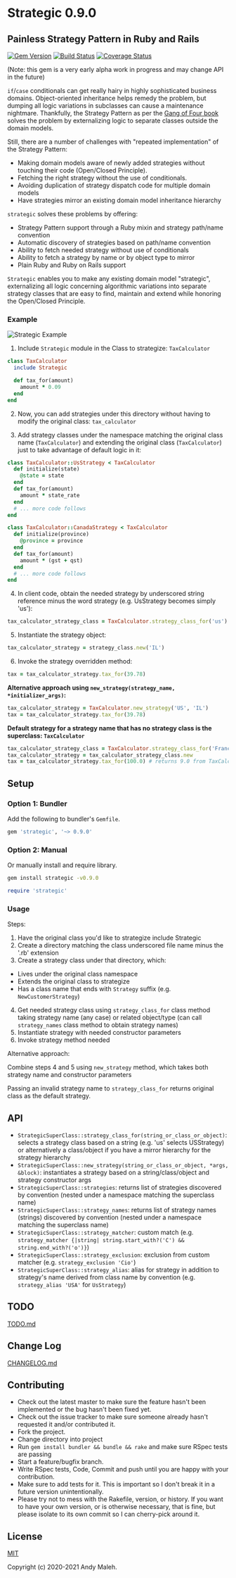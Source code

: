 # Strategic 0.9.0
## Painless Strategy Pattern in Ruby and Rails
[![Gem Version](https://badge.fury.io/rb/strategic.svg)](http://badge.fury.io/rb/strategic)
[![Build Status](https://travis-ci.com/AndyObtiva/strategic.svg?branch=master)](https://travis-ci.com/AndyObtiva/strategic?branch=master)
[![Coverage Status](https://coveralls.io/repos/github/AndyObtiva/strategic/badge.svg?branch=master)](https://coveralls.io/github/AndyObtiva/strategic?branch=master)

(Note: this gem is a very early alpha work in progress and may change API in the future)

`if`/`case` conditionals can get really hairy in highly sophisticated business domains.
Object-oriented inheritance helps remedy the problem, but dumping all
logic variations in subclasses can cause a maintenance nightmare.
Thankfully, the Strategy Pattern as per the [Gang of Four book](https://www.amazon.com/Design-Patterns-Elements-Reusable-Object-Oriented/dp/0201633612) solves the problem by externalizing logic to
separate classes outside the domain models.

Still, there are a number of challenges with "repeated implementation" of the Strategy Pattern:
- Making domain models aware of newly added strategies without touching their
code (Open/Closed Principle).
- Fetching the right strategy without the use of conditionals.
- Avoiding duplication of strategy dispatch code for multiple domain models
- Have strategies mirror an existing domain model inheritance hierarchy

`strategic` solves these problems by offering:
- Strategy Pattern support through a Ruby mixin and strategy path/name convention
- Automatic discovery of strategies based on path/name convention
- Ability to fetch needed strategy without use of conditionals
- Ability to fetch a strategy by name or by object type to mirror
- Plain Ruby and Ruby on Rails support

`Strategic` enables you to make any existing domain model "strategic",
externalizing all logic concerning algorithmic variations into separate strategy
classes that are easy to find, maintain and extend while honoring the Open/Closed Principle.

### Example

<img src="strategic-example.png"
alt="Strategic Example" />

1. Include `Strategic` module in the Class to strategize: `TaxCalculator`

```ruby
class TaxCalculator
  include Strategic

  def tax_for(amount)
    amount * 0.09
  end
end
```

2. Now, you can add strategies under this directory without having to modify the original class: `tax_calculator`

3. Add strategy classes under the namespace matching the original class name (`TaxCalculator`) and extending the original class (`TaxCalculator`) just to take advantage of default logic in it:

```ruby
class TaxCalculator::UsStrategy < TaxCalculator
  def initialize(state)
    @state = state
  end
  def tax_for(amount)
    amount * state_rate
  end
  # ... more code follows
end

class TaxCalculator::CanadaStrategy < TaxCalculator
  def initialize(province)
    @province = province
  end
  def tax_for(amount)
    amount * (gst + qst)
  end
  # ... more code follows
end
```

4. In client code, obtain the needed strategy by underscored string reference minus the word strategy (e.g. UsStrategy becomes simply 'us'):

```ruby
tax_calculator_strategy_class = TaxCalculator.strategy_class_for('us')
```

5. Instantiate the strategy object:

```ruby
tax_calculator_strategy = strategy_class.new('IL')
```

6. Invoke the strategy overridden method:

```ruby
tax = tax_calculator_strategy.tax_for(39.78)
```

**Alternative approach using `new_strategy(strategy_name, *initializer_args)`:**

```ruby
tax_calculator_strategy = TaxCalculator.new_strategy('US', 'IL')
tax = tax_calculator_strategy.tax_for(39.78)
```

**Default strategy for a strategy name that has no strategy class is the superclass: `TaxCalculator`**

```ruby
tax_calculator_strategy_class = TaxCalculator.strategy_class_for('France')
tax_calculator_strategy = tax_calculator_strategy_class.new
tax = tax_calculator_strategy.tax_for(100.0) # returns 9.0 from TaxCalculator
```

## Setup

### Option 1: Bundler

Add the following to bundler's `Gemfile`.

```ruby
gem 'strategic', '~> 0.9.0'
```

### Option 2: Manual

Or manually install and require library.

```bash
gem install strategic -v0.9.0
```

```ruby
require 'strategic'
```

### Usage

Steps:
1. Have the original class you'd like to strategize include Strategic
2. Create a directory matching the class underscored file name minus the '.rb' extension
3. Create a strategy class under that directory, which:
 - Lives under the original class namespace
 - Extends the original class to strategize
 - Has a class name that ends with `Strategy` suffix (e.g. `NewCustomerStrategy`)
4. Get needed strategy class using `strategy_class_for` class method taking strategy name (any case) or related object/type (can call `strategy_names` class method to obtain strategy names)
5. Instantiate strategy with needed constructor parameters
6. Invoke strategy method needed

Alternative approach:

Combine steps 4 and 5 using `new_strategy` method, which takes both strategy name
and constructor parameters

Passing an invalid strategy name to `strategy_class_for` returns original class as the default
strategy.

## API

- `StrategicSuperClass::strategy_class_for(string_or_class_or_object)`: selects a strategy class based on a string (e.g. 'us' selects USStrategy) or alternatively a class/object if you have a mirror hierarchy for the strategy hierarchy
- `StrategicSuperClass::new_strategy(string_or_class_or_object, *args, &block)`: instantiates a strategy based on a string/class/object and strategy constructor args
- `StrategicSuperClass::strategies`: returns list of strategies discovered by convention (nested under a namespace matching the superclass name)
- `StrategicSuperClass::strategy_names`: returns list of strategy names (strings) discovered by convention (nested under a namespace matching the superclass name)
- `StrategicSuperClass::strategy_matcher`: custom match (e.g. `strategy_matcher {|string| string.start_with?('C') && string.end_with?('o')}`)
- `StrategicSuperClass::strategy_exclusion`: exclusion from custom matcher (e.g. `strategy_exclusion 'Cio'`)
- `StrategicSuperClass::strategy_alias`: alias for strategy in addition to strategy's name derived from class name by convention (e.g. `strategy_alias 'USA'` for `UsStrategy`)

## TODO

[TODO.md](TODO.md)

## Change Log

[CHANGELOG.md](CHANGELOG.md)

## Contributing

* Check out the latest master to make sure the feature hasn't been implemented or the bug hasn't been fixed yet.
* Check out the issue tracker to make sure someone already hasn't requested it and/or contributed it.
* Fork the project.
* Change directory into project
* Run `gem install bundler && bundle && rake` and make sure RSpec tests are passing
* Start a feature/bugfix branch.
* Write RSpec tests, Code, Commit and push until you are happy with your contribution.
* Make sure to add tests for it. This is important so I don't break it in a future version unintentionally.
* Please try not to mess with the Rakefile, version, or history. If you want to have your own version, or is otherwise necessary, that is fine, but please isolate to its own commit so I can cherry-pick around it.

## License

[MIT](LICENSE.txt)

Copyright (c) 2020-2021 Andy Maleh.
